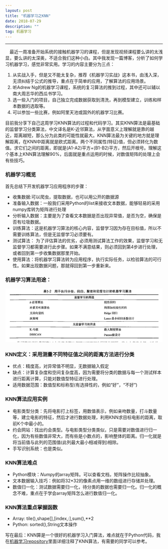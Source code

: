 ```yaml
---
layout: post
title: "机器学习之KNN"
date: 2018-07-29 
description: ""
tag: 机器学习 
---   
```



------

　最近一周准备开始系统的接触机器学习的课程，但是发现视频课程要么讲的太浅显，要么讲的太深奥，不适合我们这种小白。其中我发现一篇博客，分析了如何学习机器学习，感觉非常实用。学习的内容主要分为三点：
 
 1. 从实战入手，但是又不能太复杂，推荐《机器学习实战》这本书，由浅入深，无须纠结于公式的推导，重点在于简单的应用，了解算法的应用场景。
 2. 听Adrew Ng的机器学习课程，系统的复习算法的推到过程，其中还可以辅以南大周志华的西瓜书学习。
 3. 选一些入门的项目，自己独立完成数据获取到清洗，再到模型建立，训练和样本数据的选取等。
 4. 可以参加一些比赛，例如阿里天池或国外的机器学习比赛。
 
  目前我分享下自己这周学习KNN算法的过程和代码学习。其实KNN算法是最基础的监督学习分类算法，中文译名是K-近邻算法，从字面意义上理解就是靠的越近，距离越短，那么分为此类的可能性就最大。KNN算法最为关键的地方就是理解距离，在KNN中距离就是欧式距离。两个不同属性(特征)值，但必须转化为数值。求它们之间的距离，即就是(A1-A2)平方+(B1-B2)平方，然后开根号。理解这个基本上KNN算法理解90%，后面就是重点运用的时候，对数值矩阵的处理上会有些技巧。
### 机器学习概览
 首先总结下开发机器学习应用程序的步骤：
 - 收集数据:可以爬虫，提取数据，也可以用公开的数据源
 - 准备输入数据：一般我们采用Python的list来接收文本数据，能够轻易的采用numpy库转为矩阵进行处理
 - 分析输入数据：主要是为了查看文本数据是否出现异常值，是否为空，确保是否有垃圾数据。
 - 训练算法：这是机器学习算法的核心内容，监督学习因为存在目标值，所以不需要训练算法，但是无监督学习必须要有。
 - 测试算法： 为了评估算法的优劣，必须用测试算法工作的效果，监督学习和无监督学习都需要进行此步骤。如果不满意结果，则必须回到第4步进行处理，或者回到第一步收集数据那里开始。
 - 使用算法：将机器学习算法转为应用程序，执行实际任务，以检验算法的可行性。如果出现数据问题，那就得回到第一步重新来。
### 机器学习算法用途：
 ![](/images/机器学习用途.png) 
### KNN定义：采用测量不同特征值之间的距离方法进行分类 
 - 优点：精度高，对异常值不明显，无数据输入假定
 - 缺点：计算复杂度和空间复杂度高，因为需要将分类的数据与每一个测试样本进行距离计算，只能对数值型特征进行处理。
 - 适用数据范围：数值型和标称型(有选择性的，例如“好”，“不好”) 
### KNN算法应用实例
 - 电影类型分类：先将电影打上标签，用数值表示，例如亲吻数量，打斗数量等，建立电影的特征，然后才进行数据处理，利用KNN求目标电影的距离，取前K个中最小的。
 - 约会网站：找出约会类型。与电影类型分类类似，只是需要对数值进行归一化，因为有些数值非常大，而有些是小数点的，影响整体的距离。归一化就是将当前值与此列的范围值(此列最大最小相减得到)相除。
 - 手写识别系统：也是类似。
### KNN算法难点
 - Python模块：*Numpy*的array矩阵。可以查看文档，矩阵操作比较抽象。
 - 文本数据输入技巧：例如将32\*32的像素点用一维的数组进行存储并处理。
 - 数值归一化：测试数据需要归一化，待分类的数据也需要归一化。归一化的概念不难，重点在于学会array矩阵怎么进行数值归一化。
### KNN算法重点掌握函数
 - Array: tile(),shape[],[index,:],sum(),\*\*2
 - Python: sorted(),String文本操作
 
 写在最后：KNN算是一个很好的机器学习入门算法，难点就在于Python代码，我在[机器学习repository](https://github.com/leezhu/Machine-Learning/blob/master/ch02/KNN.py)里面详细注释了KNN算法，有需要的同学可以参考。
